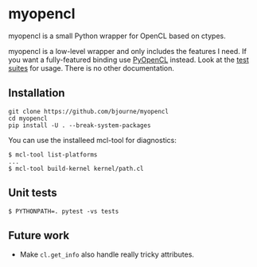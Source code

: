 # myopencl

myopencl is a small Python wrapper for OpenCL based on ctypes.

myopencl is a low-level wrapper and only includes the features I
need. If you want a fully-featured binding use
[PyOpenCL](https://documen.tician.de/pyopencl/) instead. Look at the
[test suites](https://github.com/bjourne/myopencl/tree/main/tests) for
usage. There is no other documentation.

## Installation

    git clone https://github.com/bjourne/myopencl
    cd myopencl
    pip install -U . --break-system-packages

You can use the installeed mcl-tool for diagnostics:

    $ mcl-tool list-platforms
    ...
    $ mcl-tool build-kernel kernel/path.cl

## Unit tests

    $ PYTHONPATH=. pytest -vs tests

## Future work

* Make `cl.get_info` also handle really tricky attributes.
